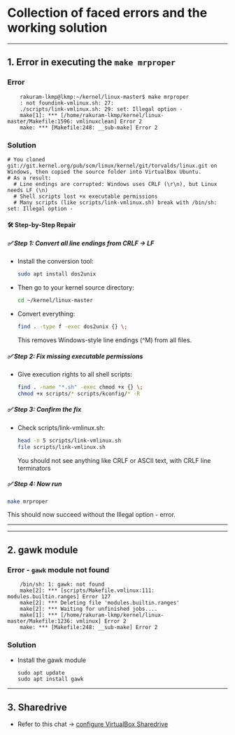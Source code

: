 # Collection of faced errors and the working solution

---
## 1. Error in executing the `make mrproper`
### Error 
```shell
    rakuram-lkmp@lkmp:~/kernel/linux-master$ make mrproper
    : not foundink-vmlinux.sh: 27: 
    ./scripts/link-vmlinux.sh: 29: set: Illegal option -
    make[1]: *** [/home/rakuram-lkmp/kernel/linux-master/Makefile:1596: vmlinuxclean] Error 2
    make: *** [Makefile:248: __sub-make] Error 2
```
### Solution
```shell
# You cloned git://git.kernel.org/pub/scm/linux/kernel/git/torvalds/linux.git on Windows, then copied the source folder into VirtualBox Ubuntu.
# As a result:
  # Line endings are corrupted: Windows uses CRLF (\r\n), but Linux needs LF (\n)
  # Shell scripts lost +x executable permissions
  # Many scripts (like scripts/link-vmlinux.sh) break with /bin/sh: set: Illegal option -
```

#### 🛠️ Step-by-Step Repair
##### ✅ Step 1: Convert all line endings from CRLF → LF
- Install the conversion tool:
  ```bash
  sudo apt install dos2unix
  ```

- Then go to your kernel source directory:
  ```bash
  cd ~/kernel/linux-master
  ```

- Convert everything:
  ```bash
  find . -type f -exec dos2unix {} \;
  ```
  This removes Windows-style line endings (^M) from all files.

##### ✅ Step 2: Fix missing executable permissions
- Give execution rights to all shell scripts:
  ```bash
  find . -name "*.sh" -exec chmod +x {} \;
  chmod +x scripts/* scripts/kconfig/* -R
  ```

##### ✅ Step 3: Confirm the fix
- Check scripts/link-vmlinux.sh:
  ```bash
  head -n 5 scripts/link-vmlinux.sh
  file scripts/link-vmlinux.sh
  ```
  You should not see anything like CRLF or ASCII text, with CRLF line terminators

##### ✅ Step 4: Now run
  ```bash
  make mrproper
  ```
  This should now succeed without the Illegal option - error.

---

---
## 2. gawk module
### Error - `gawk` module not found
```shell
    /bin/sh: 1: gawk: not found
    make[2]: *** [scripts/Makefile.vmlinux:111: modules.builtin.ranges] Error 127
    make[2]: *** Deleting file 'modules.builtin.ranges'
    make[2]: *** Waiting for unfinished jobs....
    make[1]: *** [/home/rakuram-lkmp/kernel/linux-master/Makefile:1236: vmlinux] Error 2
    make: *** [Makefile:248: __sub-make] Error 2
```

### Solution
- Install the gawk module
    ```shell
    sudo apt update
    sudo apt install gawk
    ```
---

## 3. Sharedrive
- Refer to this chat -> [configure VirtualBox Sharedrive](https://chatgpt.com/share/6880c011-1644-800c-a5c7-81adeb3309fe)

